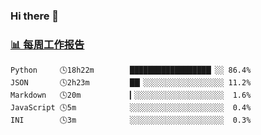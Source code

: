 ### Hi there 👋

<!-- waka-box start -->
### <a href="https://gist.github.com/b3f90cfdb958d2401b019f821c34c859" target="_blank">📊 每周工作报告</a>
```text
Python     🕓18h22m        ██████████████████▏░░ 86.4%
JSON       🕓2h23m         ██▎░░░░░░░░░░░░░░░░░░ 11.2%
Markdown   🕓20m           ▎░░░░░░░░░░░░░░░░░░░░  1.6%
JavaScript 🕓5m            ░░░░░░░░░░░░░░░░░░░░░  0.4%
INI        🕓3m            ░░░░░░░░░░░░░░░░░░░░░  0.3%
```
<!-- waka-box end -->

<!--
**yiningv/yiningv** is a ✨ _special_ ✨ repository because its `README.md` (this file) appears on your GitHub profile.
Here are some ideas to get you started:
- 🔭 I’m currently working on ...
- 🌱 I’m currently learning ...
- 👯 I’m looking to collaborate on ...
- 🤔 I’m looking for help with ...
- 💬 Ask me about ...
- 📫 How to reach me: ...
- 😄 Pronouns: ...
- ⚡ Fun fact: ...
-->
